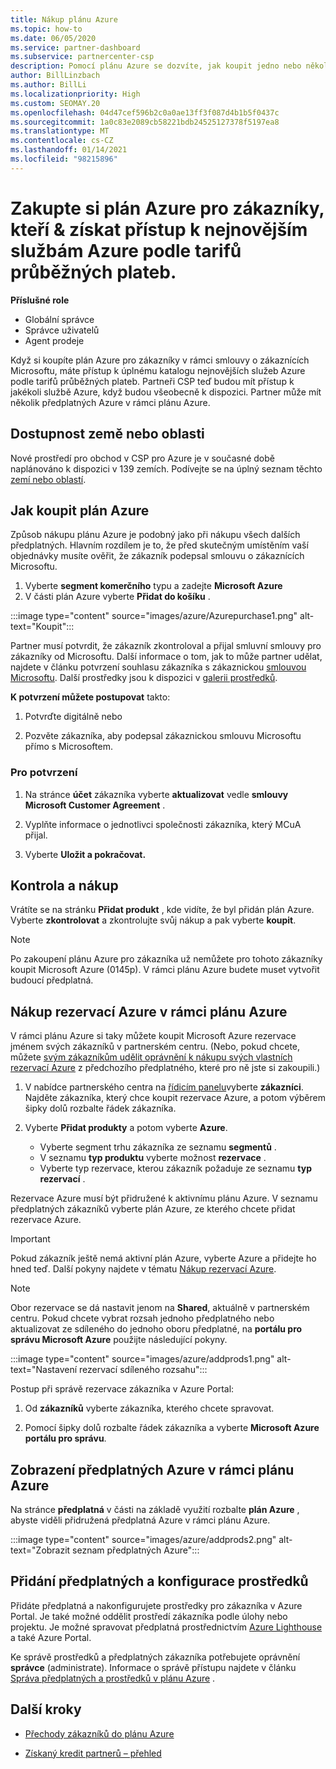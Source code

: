 ```yaml
---
title: Nákup plánu Azure
ms.topic: how-to
ms.date: 06/05/2020
ms.service: partner-dashboard
ms.subservice: partnercenter-csp
description: Pomocí plánu Azure se dozvíte, jak koupit jedno nebo několik předplatných Azure, rezervace Azure, nakonfigurovat prostředky a zobrazit nebo přidat předplatná.
author: BillLinzbach
ms.author: BillLi
ms.localizationpriority: High
ms.custom: SEOMAY.20
ms.openlocfilehash: 04d47cef596b2c0a0ae13ff3f087d4b1b5f0437c
ms.sourcegitcommit: 1a0c83e2089cb58221bdb24525127378f5197ea8
ms.translationtype: MT
ms.contentlocale: cs-CZ
ms.lasthandoff: 01/14/2021
ms.locfileid: "98215896"
---
```

# <a name="purchase-the-azure-plan-for-customers--access-the-latest-azure-services-at-pay-as-you-go-rates"></a>Zakupte si plán Azure pro zákazníky, kteří & získat přístup k nejnovějším službám Azure podle tarifů průběžných plateb.

**Příslušné role**
- Globální správce
- Správce uživatelů
- Agent prodeje

Když si koupíte plán Azure pro zákazníky v rámci smlouvy o zákaznících Microsoftu, máte přístup k úplnému katalogu nejnovějších služeb Azure podle tarifů průběžných plateb. Partneři CSP teď budou mít přístup k jakékoli službě Azure, když budou všeobecně k dispozici. Partner může mít několik předplatných Azure v rámci plánu Azure. 

## <a name="countryregion-availability"></a>Dostupnost země nebo oblasti

Nové prostředí pro obchod v CSP pro Azure je v současné době naplánováno k dispozici v 139 zemích. Podívejte se na úplný seznam těchto [zemí nebo oblastí](https://query.prod.cms.rt.microsoft.com/cms/api/am/binary/RE3QN0x). 

## <a name="how-to-purchase-azure-plan"></a>Jak koupit plán Azure

Způsob nákupu plánu Azure je podobný jako při nákupu všech dalších předplatných. Hlavním rozdílem je to, že před skutečným umístěním vaší objednávky musíte ověřit, že zákazník podepsal smlouvu o zákaznících Microsoftu.

1. Vyberte **segment komerčního** typu a zadejte **Microsoft Azure** 
2. V části plán Azure vyberte **Přidat do košíku** .

:::image type="content" source="images/azure/Azurepurchase1.png" alt-text="Koupit":::

Partner musí potvrdit, že zákazník zkontroloval a přijal smluvní smlouvy pro zákazníky od Microsoftu. Další informace o tom, jak to může partner udělat, najdete v článku potvrzení souhlasu zákazníka s zákaznickou [smlouvou Microsoftu](confirm-customer-agreement.md). Další prostředky jsou k dispozici v [galerii prostředků](https://partner.microsoft.com/resources/collection/Microsoft-Customer-Agreement-in-the-CSP-program#/).

**K potvrzení můžete postupovat** takto: 

1. Potvrďte digitálně nebo

2. Pozvěte zákazníka, aby podepsal zákaznickou smlouvu Microsoftu přímo s Microsoftem. 

### <a name="to-confirm"></a>Pro potvrzení 

1. Na stránce **účet** zákazníka vyberte **aktualizovat** vedle **smlouvy Microsoft Customer Agreement** .  

2. Vyplňte informace o jednotlivci společnosti zákazníka, který MCuA přijal.

3. Vyberte **Uložit a pokračovat.**  

## <a name="review-and-buy"></a>Kontrola a nákup

Vrátíte se na stránku **Přidat produkt** , kde vidíte, že byl přidán plán Azure. Vyberte **zkontrolovat** a zkontrolujte svůj nákup a pak vyberte **koupit**. 

>[!Note]
>Po zakoupení plánu Azure pro zákazníka už nemůžete pro tohoto zákazníky koupit Microsoft Azure (0145p). V rámci plánu Azure budete muset vytvořit budoucí předplatná.

## <a name="purchase-azure-reservations-under-the-azure-plan"></a>Nákup rezervací Azure v rámci plánu Azure 
  
V rámci plánu Azure si taky můžete koupit Microsoft Azure rezervace jménem svých zákazníků v partnerském centru. (Nebo, pokud chcete, můžete [svým zákazníkům udělit oprávnění k nákupu svých vlastních rezervací Azure](give-customers-permission.md) z předchozího předplatného, které pro ně jste si zakoupili.)

1. V nabídce partnerského centra na [řídicím panelu](https://partner.microsoft.com/dashboard/)vyberte **zákazníci**. Najděte zákazníka, který chce koupit rezervace Azure, a potom výběrem šipky dolů rozbalte řádek zákazníka.

2. Vyberte **Přidat produkty** a potom vyberte **Azure**. 

   - Vyberte segment trhu zákazníka ze seznamu **segmentů** .
   - V seznamu **typ produktu** vyberte možnost **rezervace** .
   - Vyberte typ rezervace, kterou zákazník požaduje ze seznamu **typ rezervací** .

Rezervace Azure musí být přidružené k aktivnímu plánu Azure. V seznamu předplatných zákazníků vyberte plán Azure, ze kterého chcete přidat rezervace Azure. 

>[!Important] 
>Pokud zákazník ještě nemá aktivní plán Azure, vyberte Azure a přidejte ho hned teď. Další pokyny najdete v tématu [Nákup rezervací Azure](azure-reservations-buying.md#purchase-azure-reservations).

>[!Note]
>Obor rezervace se dá nastavit jenom na **Shared**, aktuálně v partnerském centru. Pokud chcete vybrat rozsah jednoho předplatného nebo aktualizovat ze sdíleného do jednoho oboru předplatné, na **portálu pro správu Microsoft Azure** použijte následující pokyny. 

:::image type="content" source="images/azure/addprods1.png" alt-text="Nastavení rezervací sdíleného rozsahu":::

Postup při správě rezervace zákazníka v Azure Portal: 

1. Od **zákazníků** vyberte zákazníka, kterého chcete spravovat. 

2. Pomocí šipky dolů rozbalte řádek zákazníka a vyberte **Microsoft Azure portálu pro správu**.  
 
## <a name="view-azure-subscriptions-under-the-azure-plan"></a>Zobrazení předplatných Azure v rámci plánu Azure

Na stránce **předplatná** v části na základě využití rozbalte **plán Azure** , abyste viděli přidružená předplatná Azure v rámci plánu Azure.

:::image type="content" source="images/azure/addprods2.png" alt-text="Zobrazit seznam předplatných Azure"::: 


## <a name="add-subscriptions-and-configure-resources"></a>Přidání předplatných a konfigurace prostředků

Přidáte předplatná a nakonfigurujete prostředky pro zákazníka v Azure Portal. Je také možné oddělit prostředí zákazníka podle úlohy nebo projektu. Je možné spravovat předplatná prostřednictvím [Azure Lighthouse](https://azure.microsoft.com/services/azure-lighthouse/) a také Azure Portal. 

Ke správě prostředků a předplatných zákazníka potřebujete oprávnění **správce** (administrate). Informace o správě přístupu najdete v článku [Správa předplatných a prostředků v plánu Azure](azure-plan-manage.md) .

## <a name="next-steps"></a>Další kroky

- [Přechody zákazníků do plánu Azure](azure-plan-transition.md)

- [Získaný kredit partnerů – přehled](partner-earned-credit.md)
